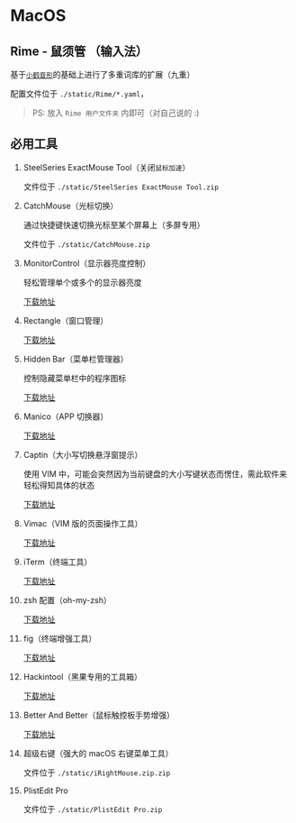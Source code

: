 # MacOS

## Rime - 鼠须管 （输入法）

基于[`小鹤音形`](https:/flypy.com/)的基础上进行了多重词库的扩展（九重）

配置文件位于 `./static/Rime/*.yaml`，

> PS: 放入 `Rime 用户文件夹` 内即可（对自己说的 :)

## 必用工具

1. SteelSeries ExactMouse Tool（关闭`鼠标加速`）

   文件位于 `./static/SteelSeries ExactMouse Tool.zip`

2. CatchMouse（光标切换）

   通过快捷键快速切换光标至某个屏幕上（多屏专用）

   文件位于 `./static/CatchMouse.zip`

3. MonitorControl（显示器亮度控制）

   轻松管理单个或多个的显示器亮度

   [下载地址](https://github.com/MonitorControl/MonitorControl)

4. Rectangle（窗口管理）

   [下载地址](https://github.com/rxhanson/Rectangle)

5. Hidden Bar（菜单栏管理器）

   控制隐藏菜单栏中的程序图标

   [下载地址](https://github.com/dwarvesf/hidden)

6. Manico（APP 切换器）

   [下载地址](https://www.macwk.com/soft/manico)

7. Captin（大小写切换悬浮窗提示）

   使用 VIM 中，可能会突然因为当前键盘的大小写键状态而愣住，需此软件来轻松得知具体的状态

   [下载地址](https://www.macwk.com/soft/captin)

8. Vimac（VIM 版的页面操作工具）

   [下载地址](https://vimacapp.com/)

9. iTerm（终端工具）

   [下载地址](https://iterm2.com/)

10. zsh 配置（oh-my-zsh）

    [下载地址](https://github.com/ohmyzsh/ohmyzsh)

11. fig（终端增强工具）

    [下载地址](https://fig.io/)

12. Hackintool（黑果专用的工具箱）

    [下载地址](https://www.macwk.com/soft/hackintool)

13. Better And Better（鼠标触控板手势增强）

    [下载地址](https://macwk.com/soft/better-and-better)

14. 超级右键（强大的 macOS 右键菜单工具）

    文件位于 `./static/iRightMouse.zip.zip`

15. PlistEdit Pro

    文件位于 `./static/PlistEdit Pro.zip`
